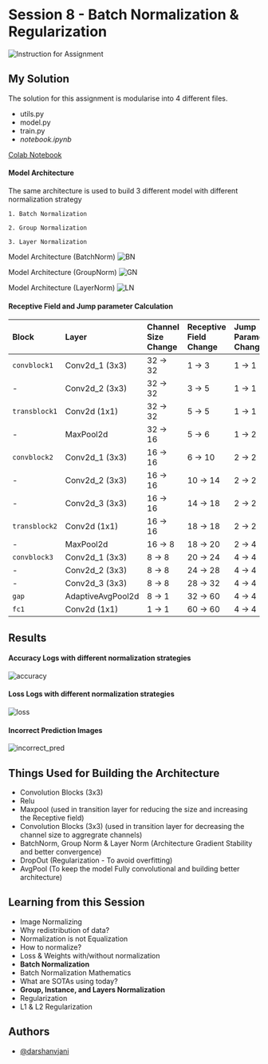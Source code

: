 
# Session 8 - Batch Normalization & Regularization

![Instruction for Assignment](https://github.com/darshanvjani/ERA_vision_nlp_ai/blob/main/Batch%20Normalization%20and%20Regularization/Images/assignment_screenshot.PNG?raw=true)

## My Solution

The solution for this assignment is modularise into 4 different files.
- utils.py
- model.py
- train.py
- *notebook.ipynb*

[Colab Notebook](#https://github.com/darshanvjani/ERA_vision_nlp_ai/blob/main/Batch%20Normalization%20and%20Regularization/Session_8.ipynb)


#### Model Architecture

The same architecture is used to build 3 different model with different normalization strategy
    
    1. Batch Normalization

    2. Group Normalization  
    
    3. Layer Normalization


Model Architecture (BatchNorm)
![BN](https://github.com/darshanvjani/ERA_vision_nlp_ai/blob/main/Batch%20Normalization%20and%20Regularization/Images/model_bn.PNG?raw=true)

Model Architecture (GroupNorm)
![GN](https://github.com/darshanvjani/ERA_vision_nlp_ai/blob/main/Batch%20Normalization%20and%20Regularization/Images/model_gn.PNG?raw=true)

Model Architecture (LayerNorm)
![LN](https://github.com/darshanvjani/ERA_vision_nlp_ai/blob/main/Batch%20Normalization%20and%20Regularization/Images/model_ln.PNG?raw=true)


#### Receptive Field and Jump parameter Calculation


| Block | Layer | Channel Size Change | Receptive Field Change | Jump Parameter Change |
| :-------- | :-------- | :------- | :------------------------- | :------------------------- |
| `convblock1` | Conv2d_1 (3x3) | 32 -> 32 | 1 -> 3 | 1 -> 1 |
| - | Conv2d_2 (3x3) | 32 -> 32 | 3 -> 5 | 1 -> 1 |
| `transblock1` | Conv2d (1x1) | 32 -> 32 | 5 -> 5 | 1 -> 1 |
| - | MaxPool2d | 32 -> 16 | 5 -> 6 | 1 -> 2 |
| `convblock2` | Conv2d_1 (3x3) | 16 -> 16 | 6 -> 10 | 2 -> 2 |
| - | Conv2d_2 (3x3) | 16 -> 16 | 10 -> 14 | 2 -> 2 |
| - | Conv2d_3 (3x3) | 16 -> 16 | 14 -> 18 | 2 -> 2 |
| `transblock2` | Conv2d (1x1) | 16 -> 16 | 18 -> 18 | 2 -> 2 |
| - | MaxPool2d | 16 -> 8 | 18 -> 20 | 2 -> 4 |
| `convblock3` | Conv2d_1 (3x3) | 8 -> 8 | 20 -> 24 | 4 -> 4 |
| - | Conv2d_2 (3x3) | 8 -> 8 | 24 -> 28 | 4 -> 4 |
| - | Conv2d_3 (3x3) | 8 -> 8 | 28 -> 32 | 4 -> 4 |
| `gap` | AdaptiveAvgPool2d | 8 -> 1 | 32 -> 60 | 4 -> 4 |
| `fc1` | Conv2d (1x1) | 1 -> 1 | 60 -> 60 | 4 -> 4 |


## Results

#### Accuracy Logs with different normalization strategies

![accuracy](https://github.com/darshanvjani/ERA_vision_nlp_ai/blob/main/Batch%20Normalization%20and%20Regularization/Images/accuracy.png?raw=true)

#### Loss Logs with different normalization strategies

![loss](https://github.com/darshanvjani/ERA_vision_nlp_ai/blob/main/Batch%20Normalization%20and%20Regularization/Images/loss.png?raw=true)


#### Incorrect Prediction Images

![incorrect_pred](https://github.com/darshanvjani/ERA_vision_nlp_ai/blob/main/Batch%20Normalization%20and%20Regularization/Images/incorrect%20prediction.png?raw=true)



## Things Used for Building the Architecture
- Convolution Blocks (3x3)
- Relu
- Maxpool (used in transition layer for reducing the size and increasing the Receptive field)
- Convolution Blocks (3x3) (used in transition layer for decreasing the channel size to aggregrate channels)
- BatchNorm, Group Norm & Layer Norm (Architecture Gradient Stability and better convergence)
- DropOut (Regularization - To avoid overfitting)
- AvgPool (To keep the model Fully convolutional and building better architecture)

## Learning from this Session 
- Image Normalizing
- Why redistribution of data?
- Normalization is not Equalization
- How to normalize?
- Loss & Weights with/without normalization
- **Batch Normalization**
- Batch Normalization Mathematics
- What are SOTAs using today?
- **Group, Instance, and Layers Normalization**
- Regularization
- L1 & L2 Regularization


## Authors

- [@darshanvjani](https://github.com/darshanvjani)

